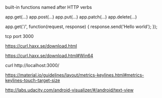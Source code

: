



built-in functions named after HTTP verbs


app.get(...)
app.post(...)
app.put(...)
app.patch(...)
app.delete(...)


app.get('/', function(request, response) {
response.send('Hello world');
});




tcp port 3000

https://curl.haxx.se/download.html

https://curl.haxx.se/download.html#Win64

curl http://localhost:3000/


https://material.io/guidelines/layout/metrics-keylines.html#metrics-keylines-touch-target-size

http://labs.udacity.com/android-visualizer/#/android/text-view











